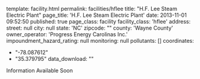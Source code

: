 template: facility.html
permalink: facilities/hflee
title: "H.F. Lee Steam Electric Plant"
page_title: 'H.F. Lee Steam Electric Plant'
date: 2013-11-01 09:52:50
published: true
page_class: facility
facility_class: 'hflee'
address: 
  street: null
  city: null
  state: 'NC'
  zipcode: ""
  county: 'Wayne County'
owner_operator: 'Progress Energy Carolinas Inc.'
impoundment_hazard_rating: null
monitoring: null
pollutants: []
coordinates: 
  - "-78.087612"
  - "35.379795"
data_download: ""

Information Available Soon